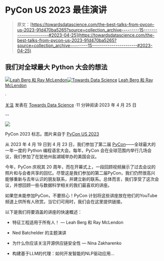 # PyCon US 2023 最佳演讲

> 原文：[https://towardsdatascience.com/the-best-talks-from-pycon-us-2023-91d470ba5265?source=collection_archive---------15-----------------------#2023-04-25](https://towardsdatascience.com/the-best-talks-from-pycon-us-2023-91d470ba5265?source=collection_archive---------15-----------------------#2023-04-25)

## 我们对全球最大 Python 大会的想法

[](https://medium.com/@DataScienceRebalanced?source=post_page-----91d470ba5265--------------------------------)[![Leah Berg 和 Ray McLendon](../Images/549a5697ea857af5a0f9f7905e2819b1.png)](https://medium.com/@DataScienceRebalanced?source=post_page-----91d470ba5265--------------------------------)[](https://towardsdatascience.com/?source=post_page-----91d470ba5265--------------------------------)[![Towards Data Science](../Images/a6ff2676ffcc0c7aad8aaf1d79379785.png)](https://towardsdatascience.com/?source=post_page-----91d470ba5265--------------------------------) [Leah Berg 和 Ray McLendon](https://medium.com/@DataScienceRebalanced?source=post_page-----91d470ba5265--------------------------------)

·

[关注](https://medium.com/m/signin?actionUrl=https%3A%2F%2Fmedium.com%2F_%2Fsubscribe%2Fuser%2F52338acfb4b9&operation=register&redirect=https%3A%2F%2Ftowardsdatascience.com%2Fthe-best-talks-from-pycon-us-2023-91d470ba5265&user=Leah+Berg+and+Ray+McLendon&userId=52338acfb4b9&source=post_page-52338acfb4b9----91d470ba5265---------------------post_header-----------) 发表在 [Towards Data Science](https://towardsdatascience.com/?source=post_page-----91d470ba5265--------------------------------) ·11 分钟阅读·2023 年 4 月 25 日[](https://medium.com/m/signin?actionUrl=https%3A%2F%2Fmedium.com%2F_%2Fvote%2Ftowards-data-science%2F91d470ba5265&operation=register&redirect=https%3A%2F%2Ftowardsdatascience.com%2Fthe-best-talks-from-pycon-us-2023-91d470ba5265&user=Leah+Berg+and+Ray+McLendon&userId=52338acfb4b9&source=-----91d470ba5265---------------------clap_footer-----------)

--

[](https://medium.com/m/signin?actionUrl=https%3A%2F%2Fmedium.com%2F_%2Fbookmark%2Fp%2F91d470ba5265&operation=register&redirect=https%3A%2F%2Ftowardsdatascience.com%2Fthe-best-talks-from-pycon-us-2023-91d470ba5265&source=-----91d470ba5265---------------------bookmark_footer-----------)![](../Images/0efe1695b8c2ade33f7e844ae0f0a9ed.png)

PyCon 2023 标志。图片来自于 [PyCon US 2023](https://us.pycon.org/2023/)

从 2023 年 4 月 19 日到 4 月 23 日，我们参加了第二届 [PyCon](https://us.pycon.org/2023/)——全球最大的一年一度的 Python 编程语言大会。每年，PyCon 会在全球范围内举行几场会议，我们参加了在犹他州盐湖城举办的美国会议。

今年，PyCon 庆祝其 20 周年，而在开幕式上，一段回顾视频展示了过去会议的照片和与会者共享的回忆。尽管这是我们参加的第二届PyCon，我们仍然很高兴能够重新与去年认识的朋友联系，并建立新的联系。总体而言，我们享受了这次会议，并想回顾一些与数据科学相关的我们最喜欢的讲座。

如果您未能参加PyCon，不要担心！PyCon 计划将这些讲座放在他们的YouTube频道上供所有人欣赏。当它们可用时，我们会在这里提供链接。

以下是我们将要涵盖的讲座的快速概述：

+   特征工程适用于所有人！ — Leah Berg 和 Ray McLendon

+   Ned Batchelder 的主题演讲

+   为什么你应该关注开源供应链安全性 — Nina Zakharenko

+   构建基于LLM的代理：如何开发智能的NLP驱动应用…
